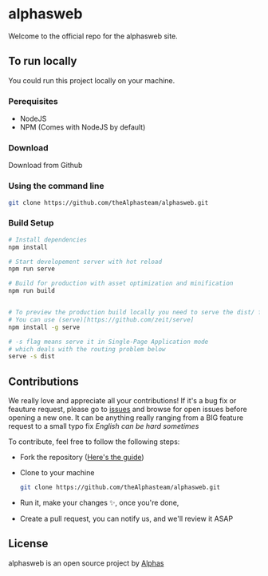 # alphasweb

Welcome to the official repo for the alphasweb site.

## To run locally

You could run this project locally on your machine.

### Perequisites

- NodeJS
- NPM (Comes with NodeJS by default)

### Download

Download from Github

### Using the command line

```bash
git clone https://github.com/theAlphasteam/alphasweb.git
```

### Build Setup

```bash
# Install dependencies
npm install

# Start developement server with hot reload
npm run serve

# Build for production with asset optimization and minification
npm run build


# To preview the production build locally you need to serve the dist/ folder over a HTTP server (More info here)[https://cli.vuejs.org/guide/deployment.html#previewing-locally]
# You can use (serve)[https://github.com/zeit/serve]
npm install -g serve

# -s flag means serve it in Single-Page Application mode
# which deals with the routing problem below
serve -s dist
```

## Contributions

We really love and appreciate all your contributions!
If it's a bug fix or feauture request, please go to [issues](https://github.com/theAlphasteam/alphasweb/issues) and browse for open issues before opening a new one.
It can be anything really ranging from a BIG feature request to a small typo fix *English can be hard sometimes*

To contribute, feel free to follow the following steps:

- Fork the repository ([Here's the guide](https://help.github.com/articles/fork-a-repo/))
- Clone to your machine

    ```bash
    git clone https://github.com/theAlphasteam/alphasweb.git
    ```

- Run it, make your changes ✨, once you're done,
- Create a pull request, you can notify us, and we'll review it ASAP

## License

alphasweb is an open source project by [Alphas](https://github.com/theAlphasteam)
